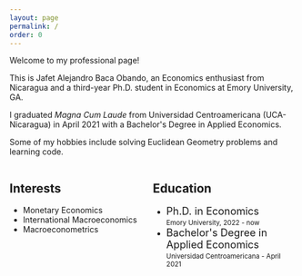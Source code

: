```yaml
---
layout: page
permalink: /
order: 0
---
```


Welcome to my professional page!

This is Jafet Alejandro Baca Obando, an Economics enthusiast from Nicaragua and a third-year Ph.D. student in Economics at Emory University, GA.

I graduated <em>Magna Cum Laude</em> from Universidad Centroamericana (UCA-Nicaragua) in April 2021 with a Bachelor's Degree in Applied Economics.

Some of my hobbies include solving Euclidean Geometry problems and learning code.

<div class="row">
    <div class="column" style="float: left;width: 50%;">
        <h2>Interests</h2>
        <ul class="fa-ul">
            <li><span class="fa-li"><i class="fa-solid fa-money-bill"></i></span>Monetary Economics</li>
            <li><span class="fa-li"><i class="fa-solid fa-earth-americas"></i></span>International Macroeconomics</li>
            <li><span class="fa-li"><i class="fa-solid fa-chart-simple"></i></span>Macroeconometrics</li>
        </ul>
    </div>
    <div class="column" style="float: left;width: 50%;">
        <h2>Education</h2>
        <ul class="fa-ul">
            <li><span class="fa-li"><i class="fa fa-graduation-cap"></i></span>
                <font size="+1">Ph.D. in Economics</font><br><small>Emory University, 2022 - now</small>
            </li>
            <li><span class="fa-li"><i class="fa fa-graduation-cap"></i></span>
                <font size="+1">Bachelor's Degree in Applied Economics</font><br><small>Universidad
                    Centroamericana - April 2021</small>
            </li>
        </ul>
    </div>
</div> 